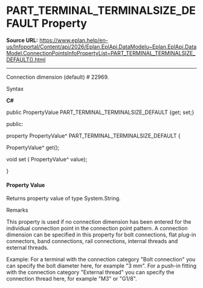 # PART_TERMINAL_TERMINALSIZE_DEFAULT Property

**Source URL:** https://www.eplan.help/en-us/Infoportal/Content/api/2026/Eplan.EplApi.DataModelu~Eplan.EplApi.DataModel.ConnectionPointsInfoPropertyList~PART_TERMINAL_TERMINALSIZE_DEFAULT().html

---

Connection dimension (default) # 22969.

Syntax

**C#**



public PropertyValue PART_TERMINAL_TERMINALSIZE_DEFAULT {get; set;}

public:

property PropertyValue^ PART_TERMINAL_TERMINALSIZE_DEFAULT {

   PropertyValue^ get();

   void set (    PropertyValue^ value);

}


#### Property Value

Returns property value of type System.String.

Remarks

This property is used if no connection dimension has been entered for the individual connection point in the connection point pattern. A connection dimension can be specified in this property for bolt connections, flat plug-in connectors, band connections, rail connections, internal threads and external threads.

Example: For a terminal with the connection category "Bolt connection" you can specify the bolt diameter here, for example "3 mm". For a push-in fitting with the connection category "External thread" you can specify the connection thread here, for example "M3" or "G1/8".

